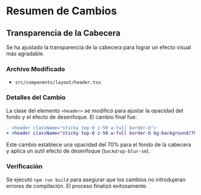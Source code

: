 # Resumen de Cambios

## Transparencia de la Cabecera

Se ha ajustado la transparencia de la cabecera para lograr un efecto visual más agradable.

### Archivo Modificado
- `src/components/layout/header.tsx`

### Detalles del Cambio
La clase del elemento `<header>` se modificó para ajustar la opacidad del fondo y el efecto de desenfoque. El cambio final fue:

```diff
- <header className="sticky top-0 z-50 w-full border-b">
+ <header className="sticky top-0 z-50 w-full border-b bg-background/70 backdrop-blur-sm supports-[backdrop-filter]:bg-background/30">
```

Este cambio establece una opacidad del 70% para el fondo de la cabecera y aplica un sutil efecto de desenfoque (`backdrop-blur-sm`).

### Verificación
Se ejecutó `npm run build` para asegurar que los cambios no introdujeran errores de compilación. El proceso finalizó exitosamente.